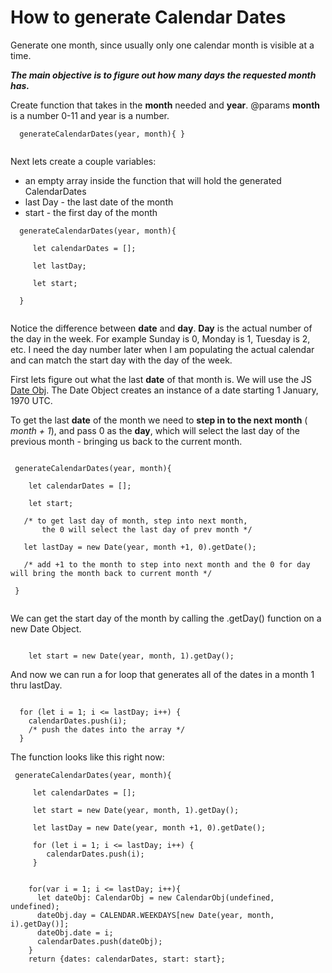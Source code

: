 # How to generate Calendar Dates

Generate one month, since usually only one calendar month is visible at a time.

__*The main objective is to figure out how many days the requested month has.*__

Create function that takes in the __month__ needed and __year__.
@params __month__ is a number 0-11 and year is a number. 

```
  generateCalendarDates(year, month){ }
  
```
Next lets create a couple variables:

* an empty array inside the function that will hold the generated CalendarDates
* last Day  - the last date of the month
* start - the first day of the month

```
  generateCalendarDates(year, month){ 
      
     let calendarDates = [];
     
     let lastDay;
      
     let start;
  
  }
  
```
Notice the difference between __date__ and __day__. __Day__ is the actual number of the day in the week. For example Sunday is 0, Monday is 1, Tuesday is 2, etc. I need the day number later when I am populating the actual calendar and can match the start day with the day of the week. 

First lets figure out what the last __date__ of that month is.
We will use the JS [Date Obj](https://developer.mozilla.org/en-US/docs/Web/JavaScript/Reference/Global_Objects/Date). 
The Date Object creates an instance of a date starting 1 January, 1970 UTC.

To get the last __date__ of the month we need to __step in to the next month__ ( *month + 1*), and pass 0 as the __day__, which will select the last day of the previous month - bringing us back to the current month. 

 ```
  
  generateCalendarDates(year, month){ 
      
     let calendarDates = [];
     
     let start;
     
    /* to get last day of month, step into next month,
        the 0 will select the last day of prev month */
    
    let lastDay = new Date(year, month +1, 0).getDate();
    
    /* add +1 to the month to step into next month and the 0 for day will bring the month back to current month */
  
  }
  
```   
We can get the start day of the month by calling the .getDay() function on a new Date Object.

```
    
    let start = new Date(year, month, 1).getDay();

```
And now we can run a for loop that generates all of the dates in a month 1 thru lastDay.

```
  
  for (let i = 1; i <= lastDay; i++) {
    calendarDates.push(i);
    /* push the dates into the array */
  }

```

The function looks like this right now:

```
 generateCalendarDates(year, month){ 
      
     let calendarDates = [];
     
     let start = new Date(year, month, 1).getDay();
     
     let lastDay = new Date(year, month +1, 0).getDate();
     
     for (let i = 1; i <= lastDay; i++) {
        calendarDates.push(i);
     }
    
```

```
    for(var i = 1; i <= lastDay; i++){
      let dateObj: CalendarObj = new CalendarObj(undefined, undefined);
      dateObj.day = CALENDAR.WEEKDAYS[new Date(year, month, i).getDay()];
      dateObj.date = i;
      calendarDates.push(dateObj);
    }
    return {dates: calendarDates, start: start};
```



